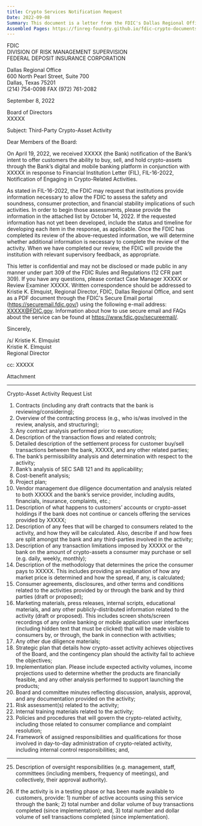 ```yaml
---
title: Crypto Services Notification Request
Date: 2022-09-08
Summary: This document is a letter from the FDIC's Dallas Regional Office to a bank's Board of Directors regarding the bank's notification of intent to offer crypto-asset services through its digital and mobile banking platform in conjunction with a third party. The letter references FIL-16-2022 ("Notification of Engaging in Crypto-Related Activities") and requests extensive information to assess the safety and soundness, consumer protection, and financial stability implications of the proposed activities. The attached request list includes 26 items covering contracts, transaction flows, settlement processes, permissibility analysis, vendor management documentation, consumer disclosures, risk assessments, policies and procedures, and implementation plans. The FDIC indicates it will provide supervisory feedback after reviewing the requested information, which is due by October 14, 2022. (AI-generated)
Assembled Pages: https://finreg-foundry.github.io/fdic-crypto-documents//assets/assembled_pages/pause_letter_2022-09-08.pdf
---
```

FDIC  
DIVISION OF RISK MANAGEMENT SUPERVISION  
FEDERAL DEPOSIT INSURANCE CORPORATION  

Dallas Regional Office  
600 North Pearl Street, Suite 700  
Dallas, Texas 75201  
(214) 754-0098 FAX (972) 761-2082  

September 8, 2022  

Board of Directors  
XXXXX  

Subject: Third-Party Crypto-Asset Activity  

Dear Members of the Board:  

On April 19, 2022, we received XXXXX (the Bank) notification of the Bank’s intent to offer customers the ability to buy, sell, and hold crypto-assets through the Bank’s digital and mobile banking platform in conjunction with XXXXX in response to Financial Institution Letter (FIL), FIL-16-2022, Notification of Engaging in Crypto-Related Activities.  

As stated in FIL-16-2022, the FDIC may request that institutions provide information necessary to allow the FDIC to assess the safety and soundness, consumer protection, and financial stability implications of such activities. In order to begin those assessments, please provide the information in the attached list by October 14, 2022. If the requested information has not yet been developed, include the status and timeline for developing each item in the response, as applicable. Once the FDIC has completed its review of the above-requested information, we will determine whether additional information is necessary to complete the review of the activity. When we have completed our review, the FDIC will provide the institution with relevant supervisory feedback, as appropriate.  

This letter is confidential and may not be disclosed or made public in any manner under part 309 of the FDIC Rules and Regulations (12 CFR part 309). If you have any questions, please contact Case Manager XXXXX or Review Examiner XXXXX. Written correspondence should be addressed to Kristie K. Elmquist, Regional Director, FDIC, Dallas Regional Office, and sent as a PDF document through the FDIC's Secure Email portal (https://securemail.fdic.gov/) using the following e-mail address: XXXXX@FDIC.gov. Information about how to use secure email and FAQs about the service can be found at https://www.fdic.gov/secureemail/.  

Sincerely,  

/s/ Kristie K. Elmquist  
Kristie K. Elmquist  
Regional Director  

cc: XXXXX  

Attachment

---

Crypto-Asset Activity Request List

1. Contracts (including any draft contracts that the bank is reviewing/considering);
2. Overview of the contracting process (e.g., who is/was involved in the review, analysis, and structuring);
3. Any contract analysis performed prior to execution;
4. Description of the transaction flows and related controls;
5. Detailed description of the settlement process for customer buy/sell transactions between the bank, XXXXX, and any other related parties;
6. The bank’s permissibility analysis and determination with respect to the activity;
7. Bank’s analysis of SEC SAB 121 and its applicability;
8. Cost-benefit analysis;
9. Project plan;
10. Vendor management due diligence documentation and analysis related to both XXXXX and the bank’s service provider, including audits, financials, insurance, complaints, etc.;
11. Description of what happens to customers’ accounts or crypto-asset holdings if the bank does not continue or cancels offering the services provided by XXXXX;
12. Description of any fees that will be charged to consumers related to the activity, and how they will be calculated. Also, describe if and how fees are split amongst the bank and any third-parties involved in the activity;
13. Description of any transaction limitations imposed by XXXXX or the bank on the amount of crypto-assets a consumer may purchase or sell (e.g. daily, weekly, monthly);
14. Description of the methodology that determines the price the consumer pays to XXXXX. This includes providing an explanation of how any market price is determined and how the spread, if any, is calculated;
15. Consumer agreements, disclosures, and other terms and conditions related to the activities provided by or through the bank and by third parties (draft or proposed);
16. Marketing materials, press releases, internal scripts, educational materials, and any other publicly-distributed information related to the activity (draft or proposed). This includes screen shots/screen recordings of any online banking or mobile application user interfaces (including hidden text that must be clicked) that will be made visible to consumers by, or through, the bank in connection with activities;
17. Any other due diligence materials;
18. Strategic plan that details how crypto-asset activity achieves objectives of the Board, and the contingency plan should the activity fail to achieve the objectives;
19. Implementation plan. Please include expected activity volumes, income projections used to determine whether the products are financially feasible, and any other analysis performed to support launching the products;
20. Board and committee minutes reflecting discussion, analysis, approval, and any documentation provided on the activity;
21. Risk assessment(s) related to the activity;
22. Internal training materials related to the activity;
23. Policies and procedures that will govern the crypto-related activity, including those related to consumer compliance and complaint resolution;
24. Framework of assigned responsibilities and qualifications for those involved in day-to-day administration of crypto-related activity, including internal control responsibilities; and,

---

25. Description of oversight responsibilities (e.g. management, staff, committees (including members, frequency of meetings), and collectively, their approval authority).

26. If the activity is in a testing phase or has been made available to customers, provide: 1) number of active accounts using this service through the bank; 2) total number and dollar volume of buy transactions completed (since implementation); and, 3) total number and dollar volume of sell transactions completed (since implementation).